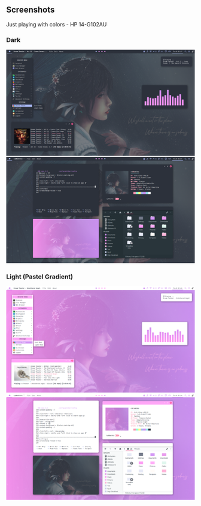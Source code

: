 ## Screenshots
Just playing with colors - HP 14-G102AU

### Dark
![Desktop](Dark-Desktop.png)
![Apps](Dark-Apps.png)

### Light (Pastel Gradient)
![Desktop](Light-Desktop.png)
![Apps](Light-Apps.png)
